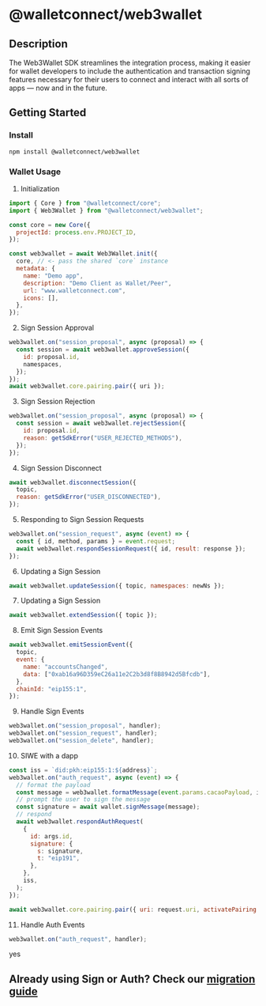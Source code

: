# @walletconnect/web3wallet

## Description

The Web3Wallet SDK streamlines the integration process, making it easier for wallet developers to include the authentication and transaction signing features necessary for their users to connect and interact with all sorts of apps — now and in the future.

## Getting Started

### Install

```
npm install @walletconnect/web3wallet
```

### Wallet Usage

1. Initialization

```javascript
import { Core } from "@walletconnect/core";
import { Web3Wallet } from "@walletconnect/web3wallet";

const core = new Core({
  projectId: process.env.PROJECT_ID,
});

const web3wallet = await Web3Wallet.init({
  core, // <- pass the shared `core` instance
  metadata: {
    name: "Demo app",
    description: "Demo Client as Wallet/Peer",
    url: "www.walletconnect.com",
    icons: [],
  },
});
```

2. Sign Session Approval

```javascript
web3wallet.on("session_proposal", async (proposal) => {
  const session = await web3wallet.approveSession({
    id: proposal.id,
    namespaces,
  });
});
await web3wallet.core.pairing.pair({ uri });
```

3. Sign Session Rejection

```javascript
web3wallet.on("session_proposal", async (proposal) => {
  const session = await web3wallet.rejectSession({
    id: proposal.id,
    reason: getSdkError("USER_REJECTED_METHODS"),
  });
});
```

4. Sign Session Disconnect

```javascript
await web3wallet.disconnectSession({
  topic,
  reason: getSdkError("USER_DISCONNECTED"),
});
```

5. Responding to Sign Session Requests

```javascript
web3wallet.on("session_request", async (event) => {
  const { id, method, params } = event.request;
  await web3wallet.respondSessionRequest({ id, result: response });
});
```

6. Updating a Sign Session

```javascript
await web3wallet.updateSession({ topic, namespaces: newNs });
```

7. Updating a Sign Session

```javascript
await web3wallet.extendSession({ topic });
```

8. Emit Sign Session Events

```javascript
await web3wallet.emitSessionEvent({
  topic,
  event: {
    name: "accountsChanged",
    data: ["0xab16a96D359eC26a11e2C2b3d8f8B8942d5Bfcdb"],
  },
  chainId: "eip155:1",
});
```

9. Handle Sign Events

```javascript
web3wallet.on("session_proposal", handler);
web3wallet.on("session_request", handler);
web3wallet.on("session_delete", handler);
```

10. SIWE with a dapp

```javascript
const iss = `did:pkh:eip155:1:${address}`;
web3wallet.on("auth_request", async (event) => {
  // format the payload
  const message = web3wallet.formatMessage(event.params.cacaoPayload, iss);
  // prompt the user to sign the message
  const signature = await wallet.signMessage(message);
  // respond
  await web3wallet.respondAuthRequest(
    {
      id: args.id,
      signature: {
        s: signature,
        t: "eip191",
      },
    },
    iss,
  );
});

await web3wallet.core.pairing.pair({ uri: request.uri, activatePairing: true });
```

11. Handle Auth Events

```javascript
web3wallet.on("auth_request", handler);
```
yes
## Already using Sign or Auth? Check our [migration guide](https://github.com/WalletConnect/web-examples/tree/main/wallets/react-web3wallet#migrate-from-sign-client-to-web3wallet)
